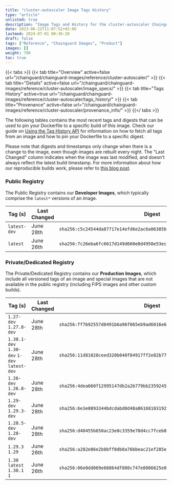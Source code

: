 ```yaml
---
title: "cluster-autoscaler Image Tags History"
type: "article"
unlisted: true
description: "Image Tags and History for the cluster-autoscaler Chainguard Image"
date: 2023-06-22T11:07:52+02:00
lastmod: 2024-07-01 00:36:20
draft: false
tags: ["Reference", "Chainguard Images", "Product"]
images: []
weight: 700
toc: true
---
```


{{< tabs >}}
{{< tab title="Overview" active=false url="/chainguard/chainguard-images/reference/cluster-autoscaler/" >}}
{{< tab title="Details" active=false url="/chainguard/chainguard-images/reference/cluster-autoscaler/image_specs/" >}}
{{< tab title="Tags History" active=true url="/chainguard/chainguard-images/reference/cluster-autoscaler/tags_history/" >}}
{{< tab title="Provenance" active=false url="/chainguard/chainguard-images/reference/cluster-autoscaler/provenance_info/" >}}
{{</ tabs >}}

The following tables contains the most recent tags and digests that can be used to pin your Dockerfile to a specific build of this image. Check our guide on [Using the Tag History API](/chainguard/chainguard-images/using-the-tag-history-api/) for information on how to fetch all tags from an image and how to pin your Dockerfile to a specific digest.

Please note that digests and timestamps only change when there is a change to the image, even though images are rebuilt every night. The "Last Changed" column indicates when the image was last modified, and doesn't always reflect the latest build timestamp. For more information about how our reproducible builds work, please refer to [this blog post](https://www.chainguard.dev/unchained/reproducing-chainguards-reproducible-image-builds).

### Public Registry
The Public Registry contains our **Developer Images**, which typically comprise the `latest*` versions of an image.

| Tag (s)       | Last Changed | Digest                                                                    |
|---------------|--------------|---------------------------------------------------------------------------|
|  `latest-dev` | June 28th    | `sha256:c5c24544da87717e14efd6e2ac6a06385b25d17915210f77c65272cfb2811433` |
|  `latest`     | June 26th    | `sha256:7c26eba6fc6617d149d660e8d4950e53ec078d1bfef7af5feb3083457d7b3aba` |


### Private/Dedicated Registry
The Private/Dedicated Registry contains our **Production Images**, which include all versioned tags of an image and special images that are not available in the public registry (including FIPS images and other custom builds).

| Tag (s)                                       | Last Changed | Digest                                                                    |
|-----------------------------------------------|--------------|---------------------------------------------------------------------------|
|  `1.27-dev` `1.27.8-dev`                      | June 28th    | `sha256:ff7b92557d8491b6a96f065eb9ad6016e6480ff667bf7efcb127e0febf62e6d9` |
|  `1.30.1-dev` `1.30-dev` `1-dev` `latest-dev` | June 28th    | `sha256:11d81028ceed320b040f84917ff2e82b7731be7f2ace6d50e23c03442fdebe0a` |
|  `1.26-dev` `1.26.8-dev`                      | June 28th    | `sha256:4dea660f12995147db2a2b779bb2359245ff465fa162a049358016b20fcf89d2` |
|  `1.29-dev` `1.29.3-dev`                      | June 28th    | `sha256:6e3e0893344bdcdabd0d48a8616810319293dda14d446306b26afcf74a220922` |
|  `1.28.5-dev` `1.28-dev`                      | June 28th    | `sha256:d40455b650ac23e0c3359e70d4cc7fceb82e6c401d3cb43aa7aa176ee28abe18` |
|  `1.29.3` `1.29`                              | June 26th    | `sha256:a282e86e2b8bff8db8a76bbeac21ef285e43a367ae64102b0aa23985031dff64` |
|  `1.30` `latest` `1.30.1` `1`                 | June 26th    | `sha256:06e0dd069e66864df880c747e0086625e0fcf4c25b60c54e02edddf0dec5a00c` |

